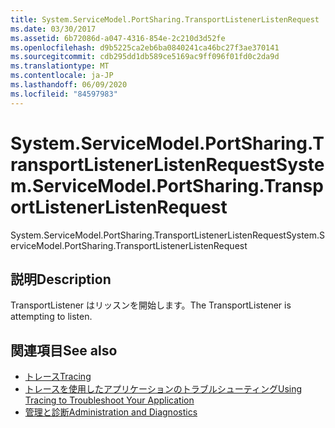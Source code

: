 ```yaml
---
title: System.ServiceModel.PortSharing.TransportListenerListenRequest
ms.date: 03/30/2017
ms.assetid: 6b72086d-a047-4316-854e-2c210d3d52fe
ms.openlocfilehash: d9b5225ca2eb6ba0840241ca46bc27f3ae370141
ms.sourcegitcommit: cdb295dd1db589ce5169ac9ff096f01fd0c2da9d
ms.translationtype: MT
ms.contentlocale: ja-JP
ms.lasthandoff: 06/09/2020
ms.locfileid: "84597983"
---
```

# <a name="systemservicemodelportsharingtransportlistenerlistenrequest"></a><span data-ttu-id="82dbf-102">System.ServiceModel.PortSharing.TransportListenerListenRequest</span><span class="sxs-lookup"><span data-stu-id="82dbf-102">System.ServiceModel.PortSharing.TransportListenerListenRequest</span></span>
<span data-ttu-id="82dbf-103">System.ServiceModel.PortSharing.TransportListenerListenRequest</span><span class="sxs-lookup"><span data-stu-id="82dbf-103">System.ServiceModel.PortSharing.TransportListenerListenRequest</span></span>  
  
## <a name="description"></a><span data-ttu-id="82dbf-104">説明</span><span class="sxs-lookup"><span data-stu-id="82dbf-104">Description</span></span>  
 <span data-ttu-id="82dbf-105">TransportListener はリッスンを開始します。</span><span class="sxs-lookup"><span data-stu-id="82dbf-105">The TransportListener is attempting to listen.</span></span>  
  
## <a name="see-also"></a><span data-ttu-id="82dbf-106">関連項目</span><span class="sxs-lookup"><span data-stu-id="82dbf-106">See also</span></span>

- [<span data-ttu-id="82dbf-107">トレース</span><span class="sxs-lookup"><span data-stu-id="82dbf-107">Tracing</span></span>](index.md)
- [<span data-ttu-id="82dbf-108">トレースを使用したアプリケーションのトラブルシューティング</span><span class="sxs-lookup"><span data-stu-id="82dbf-108">Using Tracing to Troubleshoot Your Application</span></span>](using-tracing-to-troubleshoot-your-application.md)
- [<span data-ttu-id="82dbf-109">管理と診断</span><span class="sxs-lookup"><span data-stu-id="82dbf-109">Administration and Diagnostics</span></span>](../index.md)
